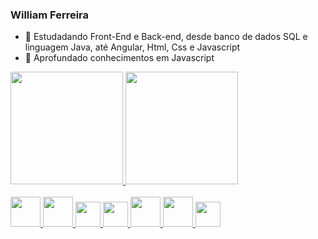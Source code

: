 ### William Ferreira



- 🔭 Estudadando Front-End e Back-end, desde banco de dados SQL e linguagem Java, até Angular, Html, Css e Javascript
- 🌱 Aprofundado conhecimentos em Javascript


<div>
  <a href="https://github.com/drinel">
    <img height="180em" src="https://github-readme-stats.vercel.app/api?username=William&theme=swift&show_icons=true">
    <img height="180em" src="https://github-readme-stats.vercel.app/api/top-langs/?username=s&layout=compact">
  
  
</div
  
<div><br>
    <img height="48" src='https://cdn.jsdelivr.net/gh/devicons/devicon/icons/java/java-original-wordmark.svg'>
    <img height="48" src='https://cdn.jsdelivr.net/gh/devicons/devicon/icons/mysql/mysql-original-wordmark.svg'>
    <img height="40" src='https://cdn.jsdelivr.net/gh/devicons/devicon/icons/javascript/javascript-original.svg'>
    <img height="40" src='https://cdn.jsdelivr.net/gh/devicons/devicon/icons/typescript/typescript-original.svg'>
    <img height="48" src='https://cdn.jsdelivr.net/gh/devicons/devicon/icons/html5/html5-original-wordmark.svg'>
    <img height="48" src='https://cdn.jsdelivr.net/gh/devicons/devicon/icons/css3/css3-original-wordmark.svg'>
    <img height="40" src='https://cdn.jsdelivr.net/gh/devicons/devicon/icons/angularjs/angularjs-original.svg'>
 </div>
  
  
